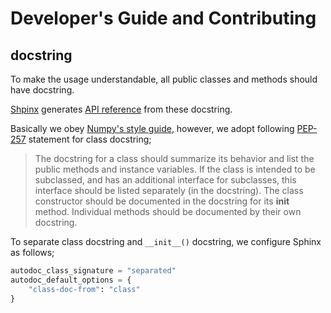# Developer's Guide and Contributing


## docstring
To make the usage understandable, all public classes and methods
should have docstring.

[Shpinx](https://www.sphinx-doc.org/) generates
[API reference](https://ymd-h.github.io/vulkpy/api.html)
from these docstring.


Basically we obey
[Numpy's style guide](https://numpydoc.readthedocs.io/en/latest/format.html),
however, we adopt following [PEP-257](https://peps.python.org/pep-0257/)
statement for class docstring;

> The docstring for a class should summarize its behavior and list the
> public methods and instance variables. If the class is intended to
> be subclassed, and has an additional interface for subclasses, this
> interface should be listed separately (in the docstring). The class
> constructor should be documented in the docstring for its __init__
> method. Individual methods should be documented by their own
> docstring.


To separate class docstring and `__init__()` docstring,
we configure Sphinx as follows;

```python
autodoc_class_signature = "separated"
autodoc_default_options = {
    "class-doc-from": "class"
}
```
